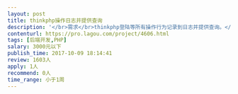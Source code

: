 ```yaml
---                
layout: post       
title: thinkphp操作日志并提供查询           
description: '</br>需求</br>thinkphp登陆等所有操作行为记录到日志并提供查询。</br>1,登陆，新增，删除等操作行为写入日志</br>1,对日志进行查询。</br>系统是基于Thinkphp开发的会员管理系统。</br>要求两天时间内完成。</br>'     
contenturl: https://pro.lagou.com/project/4606.html      
tags: [后端开发,PHP]            
salary: 3000元以下          
publish_time: 2017-10-09 18:14:41         
review: 1603人                   
apply: 1人                   
recommend: 0人                   
time_range: 小于1周              
---                 
```

